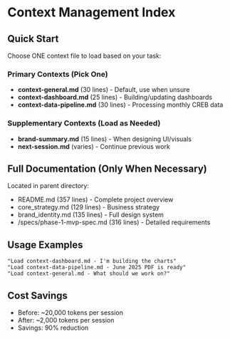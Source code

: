 # Context Management Index

## Quick Start
Choose ONE context file to load based on your task:

### Primary Contexts (Pick One)
- **context-general.md** (30 lines) - Default, use when unsure
- **context-dashboard.md** (25 lines) - Building/updating dashboards  
- **context-data-pipeline.md** (30 lines) - Processing monthly CREB data

### Supplementary Contexts (Load as Needed)
- **brand-summary.md** (15 lines) - When designing UI/visuals
- **next-session.md** (varies) - Continue previous work

## Full Documentation (Only When Necessary)
Located in parent directory:
- README.md (357 lines) - Complete project overview
- core_strategy.md (129 lines) - Business strategy
- brand_identity.md (135 lines) - Full design system
- /specs/phase-1-mvp-spec.md (316 lines) - Detailed requirements

## Usage Examples
```
"Load context-dashboard.md - I'm building the charts"
"Load context-data-pipeline.md - June 2025 PDF is ready"
"Load context-general.md - What should we work on?"
```

## Cost Savings
- Before: ~20,000 tokens per session
- After: ~2,000 tokens per session
- Savings: 90% reduction